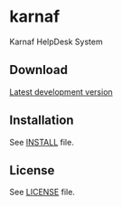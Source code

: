 # karnaf
Karnaf HelpDesk System

## Download
[Latest development version](https://github.com/kobishmueli/karnaf/archive/master.zip)

## Installation
See [INSTALL](https://github.com/kobishmueli/karnaf/blob/master/INSTALL) file.

## License
See [LICENSE](https://github.com/kobishmueli/karnaf/blob/master/LICENSE) file.
